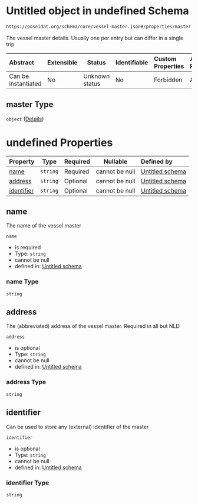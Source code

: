 # Untitled object in undefined Schema

```txt
https://poseidat.org/schema/core/vessel-master.json#/properties/master
```

The vessel master details. Usually one per entry but can differ in a single trip


| Abstract            | Extensible | Status         | Identifiable | Custom Properties | Additional Properties | Access Restrictions | Defined In                                                                       |
| :------------------ | ---------- | -------------- | ------------ | :---------------- | --------------------- | ------------------- | -------------------------------------------------------------------------------- |
| Can be instantiated | No         | Unknown status | No           | Forbidden         | Allowed               | none                | [vessel-partner.json\*](schemas/core/vessel-partner.json "open original schema") |

## master Type

`object` ([Details](vessel-partner-properties-master.md))

# undefined Properties

| Property                  | Type     | Required | Nullable       | Defined by                                                                                                                                  |
| :------------------------ | -------- | -------- | -------------- | :------------------------------------------------------------------------------------------------------------------------------------------ |
| [name](#name)             | `string` | Required | cannot be null | [Untitled schema](vessel-master-properties-name.md "https&#x3A;//poseidat.org/schema/core/vessel-master.json#/properties/name")             |
| [address](#address)       | `string` | Optional | cannot be null | [Untitled schema](vessel-master-properties-address.md "https&#x3A;//poseidat.org/schema/core/vessel-master.json#/properties/address")       |
| [identifier](#identifier) | `string` | Optional | cannot be null | [Untitled schema](vessel-master-properties-identifier.md "https&#x3A;//poseidat.org/schema/core/vessel-master.json#/properties/identifier") |

## name

The name of the vessel master


`name`

-   is required
-   Type: `string`
-   cannot be null
-   defined in: [Untitled schema](vessel-master-properties-name.md "https&#x3A;//poseidat.org/schema/core/vessel-master.json#/properties/name")

### name Type

`string`

## address

The (abbreviated) address of the vessel master. Required in all but NLD


`address`

-   is optional
-   Type: `string`
-   cannot be null
-   defined in: [Untitled schema](vessel-master-properties-address.md "https&#x3A;//poseidat.org/schema/core/vessel-master.json#/properties/address")

### address Type

`string`

## identifier

Can be used to store any (external) identifier of the master


`identifier`

-   is optional
-   Type: `string`
-   cannot be null
-   defined in: [Untitled schema](vessel-master-properties-identifier.md "https&#x3A;//poseidat.org/schema/core/vessel-master.json#/properties/identifier")

### identifier Type

`string`
